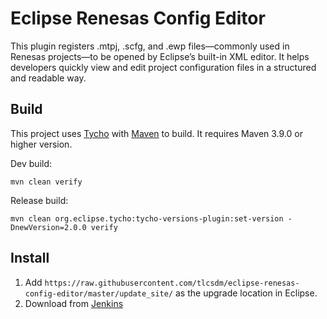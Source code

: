 # Eclipse Renesas Config Editor

This plugin registers .mtpj, .scfg, and .ewp files—commonly used in Renesas projects—to be opened by Eclipse’s built-in XML editor. It helps developers quickly view and edit project configuration files in a structured and readable way.

## Build

This project uses [Tycho](https://github.com/eclipse-tycho/tycho) with [Maven](https://maven.apache.org/) to build. It requires Maven 3.9.0 or higher version.

Dev build:

```
mvn clean verify
```

Release build:

```
mvn clean org.eclipse.tycho:tycho-versions-plugin:set-version -DnewVersion=2.0.0 verify
```

## Install

1. Add `https://raw.githubusercontent.com/tlcsdm/eclipse-renesas-config-editor/master/update_site/` as the upgrade location in Eclipse.
2. Download from [Jenkins](https://jenkins.tlcsdm.com/job/eclipse-plugin/job/eclipse-renesas-config-editor)

